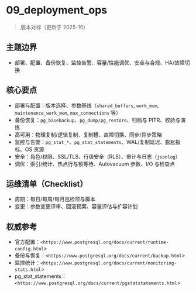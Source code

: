 ﻿# 09_deployment_ops

> 版本对标（更新于 2025-10）

## 主题边界

- 部署、配置、备份恢复、监控告警、容量/性能调优、安全与合规、HA/故障切换

## 核心要点

- 部署与配置：版本选择、参数基线（`shared_buffers`, `work_mem`, `maintenance_work_mem`, `max_connections` 等）
- 备份恢复：`pg_basebackup`、`pg_dump/pg_restore`、归档与 PITR、校验与演练
- 高可用：物理复制/逻辑复制、复制槽、故障切换、同步/异步策略
- 监控与告警：`pg_stat_*`、`pg_stat_statements`、WAL/复制延迟、膨胀指标、OS 资源
- 安全：角色/权限、SSL/TLS、行级安全（RLS）、审计与日志（`jsonlog`）
- 调优：索引/统计、热点行与锁等待、Autovacuum 参数、I/O 与检查点

## 运维清单（Checklist）

- 周期：每日/每周/每月巡检项与脚本
- 变更：参数变更评审、回滚预案、容量评估与扩容计划

## 权威参考

- 官方配置：`<https://www.postgresql.org/docs/current/runtime-config.html`>
- 备份与恢复：`<https://www.postgresql.org/docs/current/backup.html`>
- 监控统计：`<https://www.postgresql.org/docs/current/monitoring-stats.html`>
- pg_stat_statements：`<https://www.postgresql.org/docs/current/pgstatstatements.html`>
